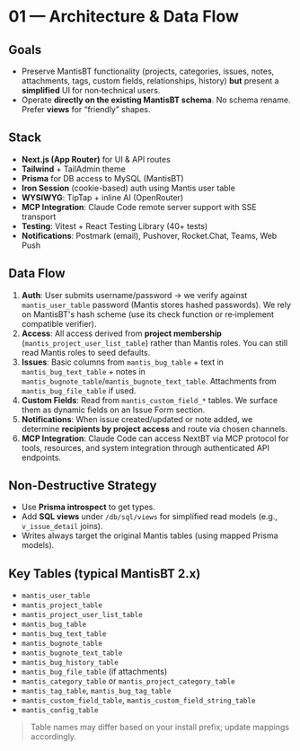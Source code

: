 # 01 — Architecture & Data Flow

## Goals
- Preserve MantisBT functionality (projects, categories, issues, notes, attachments, tags, custom fields, relationships, history) **but** present a **simplified** UI for non‑technical users.
- Operate **directly on the existing MantisBT schema**. No schema rename. Prefer **views** for “friendly” shapes.

## Stack
- **Next.js (App Router)** for UI & API routes
- **Tailwind** + TailAdmin theme
- **Prisma** for DB access to MySQL (MantisBT)
- **Iron Session** (cookie-based) auth using Mantis user table
- **WYSIWYG**: TipTap + inline AI (OpenRouter)
- **MCP Integration**: Claude Code remote server support with SSE transport
- **Testing**: Vitest + React Testing Library (40+ tests)
- **Notifications**: Postmark (email), Pushover, Rocket.Chat, Teams, Web Push

## Data Flow
1. **Auth**: User submits username/password → we verify against `mantis_user_table` password (Mantis stores hashed passwords). We rely on MantisBT's hash scheme (use its check function or re‑implement compatible verifier).
2. **Access**: All access derived from **project membership** (`mantis_project_user_list_table`) rather than Mantis roles. You can still read Mantis roles to seed defaults.
3. **Issues**: Basic columns from `mantis_bug_table` + text in `mantis_bug_text_table` + notes in `mantis_bugnote_table`/`mantis_bugnote_text_table`. Attachments from `mantis_bug_file_table` if used.
4. **Custom Fields**: Read from `mantis_custom_field_*` tables. We surface them as dynamic fields on an Issue Form section.
5. **Notifications**: When issue created/updated or note added, we determine **recipients by project access** and route via chosen channels.
6. **MCP Integration**: Claude Code can access NextBT via MCP protocol for tools, resources, and system integration through authenticated API endpoints.

## Non-Destructive Strategy
- Use **Prisma introspect** to get types.
- Add **SQL views** under `/db/sql/views` for simplified read models (e.g., `v_issue_detail` joins).
- Writes always target the original Mantis tables (using mapped Prisma models).

## Key Tables (typical MantisBT 2.x)
- `mantis_user_table`
- `mantis_project_table`
- `mantis_project_user_list_table`
- `mantis_bug_table`
- `mantis_bug_text_table`
- `mantis_bugnote_table`
- `mantis_bugnote_text_table`
- `mantis_bug_history_table`
- `mantis_bug_file_table` (if attachments)
- `mantis_category_table` or `mantis_project_category_table`
- `mantis_tag_table`, `mantis_bug_tag_table`
- `mantis_custom_field_table`, `mantis_custom_field_string_table`
- `mantis_config_table`

> Table names may differ based on your install prefix; update mappings accordingly.
